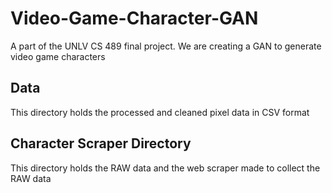 # Video-Game-Character-GAN
A part of the UNLV CS 489 final project. We are creating a GAN to generate video game
characters 

## Data
This directory holds the processed and cleaned pixel data in CSV format

## Character Scraper Directory
This directory holds the RAW data and the web scraper made to collect the RAW data
